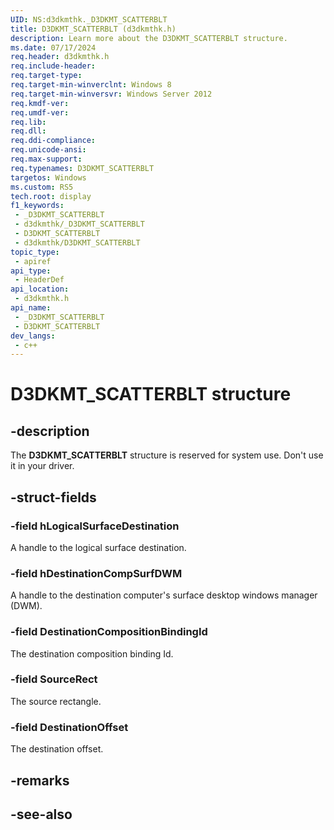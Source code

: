 ```yaml
---
UID: NS:d3dkmthk._D3DKMT_SCATTERBLT
title: D3DKMT_SCATTERBLT (d3dkmthk.h)
description: Learn more about the D3DKMT_SCATTERBLT structure.
ms.date: 07/17/2024
req.header: d3dkmthk.h
req.include-header: 
req.target-type: 
req.target-min-winverclnt: Windows 8
req.target-min-winversvr: Windows Server 2012
req.kmdf-ver: 
req.umdf-ver: 
req.lib: 
req.dll: 
req.ddi-compliance: 
req.unicode-ansi: 
req.max-support: 
req.typenames: D3DKMT_SCATTERBLT
targetos: Windows
ms.custom: RS5
tech.root: display
f1_keywords:
 - _D3DKMT_SCATTERBLT
 - d3dkmthk/_D3DKMT_SCATTERBLT
 - D3DKMT_SCATTERBLT
 - d3dkmthk/D3DKMT_SCATTERBLT
topic_type:
 - apiref
api_type:
 - HeaderDef
api_location:
 - d3dkmthk.h
api_name:
 - _D3DKMT_SCATTERBLT
 - D3DKMT_SCATTERBLT
dev_langs:
 - c++
---
```


# D3DKMT_SCATTERBLT structure

## -description

The **D3DKMT_SCATTERBLT** structure is reserved for system use. Don't use it in your driver.

## -struct-fields

### -field hLogicalSurfaceDestination

A handle to the logical surface destination.

### -field hDestinationCompSurfDWM

A handle to the destination computer's surface desktop windows manager (DWM).

### -field DestinationCompositionBindingId

The destination composition binding Id.

### -field SourceRect

The source rectangle.

### -field DestinationOffset

The destination offset.

## -remarks

## -see-also
